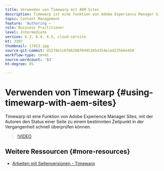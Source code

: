 ```yaml
---
title: Verwenden von Timewarp mit AEM Sites
description: Timewarp ist eine Funktion von Adobe Experience Manager Sites, mit der Autoren den Status einer Seite zu einem bestimmten Zeitpunkt in der Vergangenheit schnell überprüfen können.
topic: Content Management
feature: 'Authoring – '
role: Business Practitioner
level: Intermediate
version: 6.3, 6.4, 6.5, cloud-service
kt: 3307
thumbnail: 17453.jpg
source-git-commit: d1578e1c6fb6208f04953454354e1ed23566e450
workflow-type: tm+mt
source-wordcount: '83'
ht-degree: 8%

---
```



# Verwenden von Timewarp {#using-timewarp-with-aem-sites}

Timewarp ist eine Funktion von Adobe Experience Manager Sites, mit der Autoren den Status einer Seite zu einem bestimmten Zeitpunkt in der Vergangenheit schnell überprüfen können.

>[!VIDEO](https://video.tv.adobe.com/v/17453/?quality=12&learn=on)

## Weitere Ressourcen {#more-resources}

* [Arbeiten mit Seitenversionen - Timewarp](https://experienceleague.adobe.com/docs/experience-manager-cloud-service/sites/authoring/features/page-versions.html)
